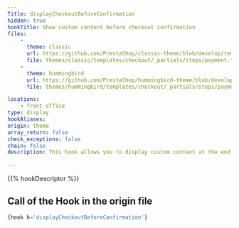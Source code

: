 ```yaml
---
Title: displayCheckoutBeforeConfirmation
hidden: true
hookTitle: Show custom content before checkout confirmation
files:
    -
      theme: classic
      url: https://github.com/PrestaShop/classic-theme/blob/develop/templates/checkout/_partials/steps/payment.tpl
      file: themes/classic/templates/checkout/_partials/steps/payment.tpl
    -
      theme: hummingbird
      url: https://github.com/PrestaShop/hummingbird-theme/blob/develop/templates/checkout/_partials/steps/payment.tpl
      file: themes/hummingbird/templates/checkout/_partials/steps/payment.tpl

locations:
    - front office
type: display
hookAliases: 
origin: theme
array_return: false
check_exceptions: false
chain: false
description: This hook allows you to display custom content at the end of checkout process

---
```


{{% hookDescriptor %}}

## Call of the Hook in the origin file

```php
{hook h='displayCheckoutBeforeConfirmation'}
```
